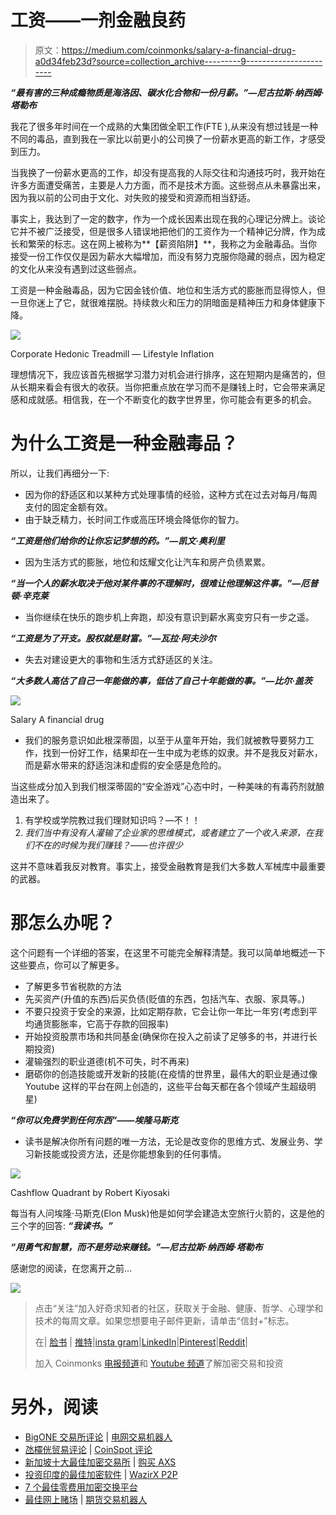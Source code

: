 # 工资——一剂金融良药

> 原文：<https://medium.com/coinmonks/salary-a-financial-drug-a0d34feb23d?source=collection_archive---------9----------------------->

***“最有害的三种成瘾物质是海洛因、碳水化合物和一份月薪。”—尼古拉斯·纳西姆·塔勒布***

我花了很多年时间在一个成熟的大集团做全职工作(FTE ),从来没有想过钱是一种不同的毒品，直到我在一家比以前更小的公司换了一份薪水更高的新工作，才感受到压力。

当我换了一份薪水更高的工作，却没有提高我的人际交往和沟通技巧时，我开始在许多方面遭受痛苦，主要是人力方面，而不是技术方面。这些弱点从未暴露出来，因为我以前的公司由于文化、对失败的接受和资源而相当舒适。

事实上，我达到了一定的数字，作为一个成长因素出现在我的心理记分牌上。谈论它并不被广泛接受，但是很多人错误地把他们的工资作为一个精神记分牌，作为成长和繁荣的标志。这在网上被称为**【薪资陷阱】**，我称之为金融毒品。当你接受一份工作仅仅是因为薪水大幅增加，而没有努力克服你隐藏的弱点，因为稳定的文化从来没有遇到过这些弱点。

工资是一种金融毒品，因为它因金钱价值、地位和生活方式的膨胀而显得惊人，但一旦你迷上了它，就很难摆脱。持续救火和压力的阴暗面是精神压力和身体健康下降。

![](img/a77474bfff910760a8f26b6a5901a15e.png)

Corporate Hedonic Treadmill — Lifestyle Inflation

理想情况下，我应该首先根据学习潜力对机会进行排序，这在短期内是痛苦的，但从长期来看会有很大的收获。当你把重点放在学习而不是赚钱上时，它会带来满足感和成就感。相信我，在一个不断变化的数字世界里，你可能会有更多的机会。

# 为什么工资是一种金融毒品？

所以，让我们再细分一下:

*   因为你的舒适区和以某种方式处理事情的经验，这种方式在过去对每月/每周支付的固定金额有效。
*   由于缺乏精力，长时间工作或高压环境会降低你的智力。

***“工资是他们给你的让你忘记梦想的药。”—凯文·奥利里***

*   因为生活方式的膨胀，地位和炫耀文化让汽车和房产负债累累。

***“当一个人的薪水取决于他对某件事的不理解时，很难让他理解这件事。”—厄普顿·辛克莱***

*   当你继续在快乐的跑步机上奔跑，却没有意识到薪水离变穷只有一步之遥。

***“工资是为了开支。股权就是财富。”—瓦拉·阿夫沙尔***

*   失去对建设更大的事物和生活方式舒适区的关注。

***“大多数人高估了自己一年能做的事，低估了自己十年能做的事。”—比尔·盖茨***

![](img/531a851adfa40ec597d7defd57fc4e80.png)

Salary A financial drug

*   我们的服务意识如此根深蒂固，以至于从童年开始，我们就被教导要努力工作，找到一份好工作，结果却在一生中成为老练的奴隶。并不是我反对薪水，而是薪水带来的舒适泡沫和虚假的安全感是危险的。

当这些成分加入到我们根深蒂固的“安全游戏”心态中时，一种美味的有毒药剂就酿造出来了。

1.  有学校或学院教过我们理财知识吗？—不！！
2.  *我们当中有没有人灌输了企业家的思维模式，或者建立了一个收入来源，在我们不在的时候为我们赚钱？——也许很少*

这并不意味着我反对教育。事实上，接受金融教育是我们大多数人军械库中最重要的武器。

# 那怎么办呢？

这个问题有一个详细的答案，在这里不可能完全解释清楚。我可以简单地概述一下这些要点，你可以了解更多。

*   了解更多节省税款的方法
*   先买资产(升值的东西)后买负债(贬值的东西，包括汽车、衣服、家具等。)
*   不要只投资于安全的来源，比如定期存款，它会让你一年比一年穷(考虑到平均通货膨胀率，它高于存款的回报率)
*   开始投资股票市场和共同基金(确保你在投入之前读了足够多的书，并进行长期投资)
*   灌输强烈的职业道德(机不可失，时不再来)
*   磨砺你的创造技能或开发新的技能(在疫情的世界里，最伟大的职业是通过像 Youtube 这样的平台在网上创造的，这些平台每天都在各个领域产生超级明星)

***“你可以免费学到任何东西”——埃隆马斯克***

*   读书是解决你所有问题的唯一方法，无论是改变你的思维方式、发展业务、学习新技能或投资方法，还是你能想象到的任何事情。

![](img/e6099a288d06caf5dd26c5078ec48b72.png)

Cashflow Quadrant by Robert Kiyosaki

每当有人问埃隆·马斯克(Elon Musk)他是如何学会建造太空旅行火箭的，这是他的三个字的回答: ***“我读书。”***

***“用勇气和智慧，而不是劳动来赚钱。”—尼古拉斯·纳西姆·塔勒布***

感谢您的阅读，在您离开之前…

![](img/45224c752cc59c924a286aac13cef8f9.png)

> 点击“关注”加入好奇求知者的社区，获取关于金融、健康、哲学、心理学和技术的每周文章。如果您想要电子邮件更新，请单击“信封+”标志。
> 
> 在| [脸书](https://www.facebook.com/thequantumthinker) | [推特](https://twitter.com/QuantumThinker)|[insta gram](https://www.instagram.com/the_quantum_thinker/)|[LinkedIn](https://www.linkedin.com/company/quantumthinker/)|[Pinterest](https://www.pinterest.com/quantum_thinker/)|[Reddit](https://www.reddit.com/r/the_quantum_thinker/)|
> 
> 加入 Coinmonks [电报频道](https://t.me/coincodecap)和 [Youtube 频道](https://www.youtube.com/c/coinmonks/videos)了解加密交易和投资

# 另外，阅读

*   [BigONE 交易所评论](/coinmonks/bigone-exchange-review-64705d85a1d4) | [电网交易机器人](https://coincodecap.com/grid-trading)
*   [氹欞侊贸易评论](https://coincodecap.com/anny-trade-review) | [CoinSpot 评论](https://coincodecap.com/coinspot-review)
*   [新加坡十大最佳加密交易所](https://coincodecap.com/crypto-exchange-in-singapore) | [购买 AXS](https://coincodecap.com/buy-axs-token)
*   [投资印度的最佳加密软件](https://coincodecap.com/best-crypto-to-invest-in-india-in-2021) | [WazirX P2P](https://coincodecap.com/wazirx-p2p)
*   [7 个最佳零费用加密交换平台](https://coincodecap.com/zero-fee-crypto-exchanges)
*   [最佳网上赌场](https://coincodecap.com/best-online-casinos) | [期货交易机器人](/coinmonks/futures-trading-bots-5a282ccee3f5)